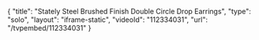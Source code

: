 {
    "title": "Stately Steel Brushed Finish Double Circle Drop Earrings",
    "type": "solo",
    "layout": "iframe-static",
    "videoId": "112334031",
    "url": "\/tvpembed\/112334031"
}